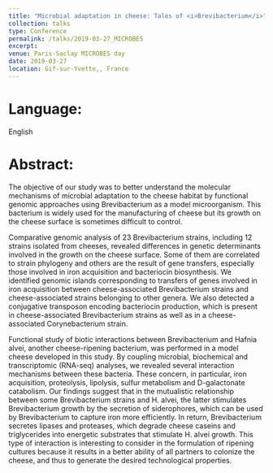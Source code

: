 ```yaml
---
title: "Microbial adaptation in cheese: Tales of <i>Brevibacterium</i>"
collection: talks
type: Conference
permalink: /talks/2019-03-27_MICROBES
excerpt: 
venue: Paris-Saclay MICROBES day
date: 2019-03-27
location: Gif-sur-Yvette,, France
---
```


# Language: 
English

# Abstract:
The objective of our study was to better understand the molecular mechanisms of microbial adaptation to the cheese habitat by functional genomic approaches using Brevibacterium as a model microorganism. This bacterium is widely used for the manufacturing of cheese but its growth on the cheese surface is sometimes difficult to control.

Comparative genomic analysis of 23 Brevibacterium strains, including 12 strains isolated from cheeses, revealed differences in genetic determinants involved in the growth on the cheese surface. Some of them are correlated to strain phylogeny and others are the result of gene transfers, especially those involved in iron acquisition and bacteriocin biosynthesis. We identified genomic islands corresponding to transfers of genes involved in iron acquisition between cheese-associated Brevibacterium strains and cheese-associated strains belonging to other genera. We also detected a conjugative transposon encoding bacteriocin production, which is present in cheese-associated Brevibacterium strains as well as in a cheese-associated Corynebacterium strain.

Functional study of biotic interactions between Brevibacterium and Hafnia alvei, another cheese-ripening bacterium, was performed in a model cheese developed in this study. By coupling microbial, biochemical and transcriptomic (RNA-seq) analyses, we revealed several interaction mechanisms between these bacteria. These concern, in particular, iron acquisition, proteolysis, lipolysis, sulfur metabolism and D-galactonate catabolism. Our findings suggest that in the mutualistic relationship between some Brevibacterium strains and H. alvei, the latter stimulates Brevibacterium growth by the secretion of siderophores, which can be used by Brevibacterium to capture iron more efficiently. In return, Brevibacterium secretes lipases and proteases, which degrade cheese caseins and triglycerides into energetic substrates that stimulate H. alvei growth. This type of interaction is interesting to consider in the formulation of ripening cultures because it results in a better ability of all partners to colonize the cheese, and thus to generate the desired technological properties. 


